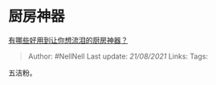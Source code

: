 # 厨房神器
[有哪些好用到让你想流泪的厨房神器？](https://www.zhihu.com/question/20902336/answer/1015498006)

> Author: #NellNell
Last update: *21/08/2021*
Links:
Tags:

五洁粉。
